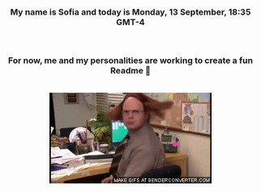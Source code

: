 


<div align="center">
<h3 >My name is Sofia and today is Monday, 13 September, 18:35 GMT-4</h3><br>
<h3 >For now, me and my personalities are working to create a fun Readme 👋
</h3><br>
<img src='img/dwight.gif' alt='working...'/>
</div>
